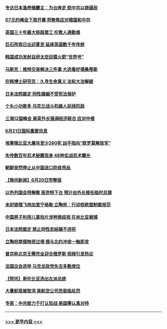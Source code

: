#### [专访日本渔养殖霸主：为台奔走 怒中共以商逼政](../pages/prog202/a103461497.md?t=06220351) 
#### [G7北约峰会下周开幕 将聚焦应对俄国和中共](../pages/prog202/a103461493.md?t=06220351) 
#### [英国三十年最大铁路罢工 伦敦人通勤难](../pages/prog202/a103461485.md?t=06220351) 
#### [巨石阵观日出迎夏至 延续英国数千年传统](../pages/prog202/a103461489.md?t=06220351) 
#### [韩国成功发射自研太空运载火箭“世界号”](../pages/prog202/a103461500.md?t=06220351) 
#### [马斯克：推特交易解决三件事 大选看好德桑蒂斯](../pages/prog202/a103461491.md?t=06220351) 
#### [在韩博士研究员：久寻生命真义 法轮大法解疑](../pages/prog202/a103461331.md?t=06220351) 
#### [日本法院裁定 同性婚姻不受宪法保护](../pages/prog202/a103461204.md?t=06220351) 
#### [个头小功能多 乌克兰战斗机器人前线抗敌](../pages/prog202/a103461198.md?t=06220351) 
#### [三海12国峰会 美英外长强调经济联合 应对中俄](../pages/prog202/a103461213.md?t=06220351) 
#### [6月21日国际重要讯息](../pages/prog202/a103461211.md?t=06220351) 
#### [埃塞俄比亚大屠杀至少260死 凶手指向“欧罗莫解放军”](../pages/prog202/a103461130.md?t=06220351) 
#### [失传数百年忍术秘籍现身 48种实战忍术曝光](../pages/prog202/a103461150.md?t=06220351) 
#### [朝鲜突然停止从中国进口防疫用品](../pages/prog202/a103461143.md?t=06220351) 
#### [【晚间新闻】6月20日完整版](../pages/prog202/a103460951.md?t=06220351) 
#### [以色列国会将解散 班奈特下台 预计由外长接任临时总理](../pages/prog202/a103461073.md?t=06220351) 
#### [未封锁俄飞地加里宁格勒 立陶宛：行动依欧盟制裁规范](../pages/prog202/a103461069.md?t=06220351) 
#### [中国男子利用儿童拍片涉种族歧视 在尚比亚被捕](../pages/prog202/a103461063.md?t=06220351) 
#### [日本法院裁定 禁止同性恋结婚不违宪](../pages/prog202/a103460871.md?t=06220351) 
#### [立陶宛禁俄物资过境 俄与北约冲突一触即发](../pages/prog202/a103460866.md?t=06220351) 
#### [普京称北京无需完全迎合俄罗斯 视频引发热议](../pages/prog202/a103460823.md?t=06220351) 
#### [法国议会选举 马克龙政党失去多数席位](../pages/prog202/a103460692.md?t=06220351) 
#### [【短讯】哥伦比亚选出左派总统](../pages/prog202/a103460696.md?t=06220351) 
#### [大量航班被取消 美航空公司恐面临处罚](../pages/prog202/a103460488.md?t=06220351) 
#### [专家：中共致力于打认知战 美国需认真对待](../pages/prog202/a103460484.md?t=06220351) 

----
#### [ >>> 更早内容 <<< ](../indexes/prog202-earlier.md)
